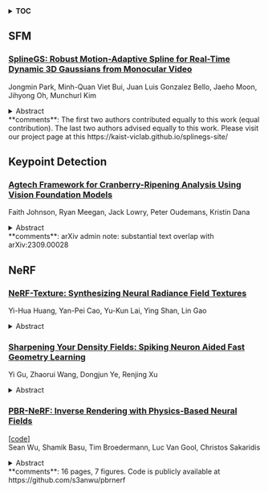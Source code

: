 <details>
  <summary><b>TOC</b></summary>
  <ol>
    <li><a href=#sfm>SFM</a></li>
      <ul>
        <li><a href=#SplineGS:-Robust-Motion-Adaptive-Spline-for-Real-Time-Dynamic-3D-Gaussians-from-Monocular-Video>SplineGS: Robust Motion-Adaptive Spline for Real-Time Dynamic 3D Gaussians from Monocular Video</a></li>
      </ul>
    </li>
    <li><a href=#keypoint-detection>Keypoint Detection</a></li>
      <ul>
        <li><a href=#Agtech-Framework-for-Cranberry-Ripening-Analysis-Using-Vision-Foundation-Models>Agtech Framework for Cranberry-Ripening Analysis Using Vision Foundation Models</a></li>
      </ul>
    </li>
    <li><a href=#nerf>NeRF</a></li>
      <ul>
        <li><a href=#NeRF-Texture:-Synthesizing-Neural-Radiance-Field-Textures>NeRF-Texture: Synthesizing Neural Radiance Field Textures</a></li>
        <li><a href=#Sharpening-Your-Density-Fields:-Spiking-Neuron-Aided-Fast-Geometry-Learning>Sharpening Your Density Fields: Spiking Neuron Aided Fast Geometry Learning</a></li>
        <li><a href=#PBR-NeRF:-Inverse-Rendering-with-Physics-Based-Neural-Fields>PBR-NeRF: Inverse Rendering with Physics-Based Neural Fields</a></li>
      </ul>
    </li>
  </ol>
</details>

## SFM  

### [SplineGS: Robust Motion-Adaptive Spline for Real-Time Dynamic 3D Gaussians from Monocular Video](http://arxiv.org/abs/2412.09982)  
Jongmin Park, Minh-Quan Viet Bui, Juan Luis Gonzalez Bello, Jaeho Moon, Jihyong Oh, Munchurl Kim  
<details>  
  <summary>Abstract</summary>  
  <ol>  
    Synthesizing novel views from in-the-wild monocular videos is challenging due to scene dynamics and the lack of multi-view cues. To address this, we propose SplineGS, a COLMAP-free dynamic 3D Gaussian Splatting (3DGS) framework for high-quality reconstruction and fast rendering from monocular videos. At its core is a novel Motion-Adaptive Spline (MAS) method, which represents continuous dynamic 3D Gaussian trajectories using cubic Hermite splines with a small number of control points. For MAS, we introduce a Motion-Adaptive Control points Pruning (MACP) method to model the deformation of each dynamic 3D Gaussian across varying motions, progressively pruning control points while maintaining dynamic modeling integrity. Additionally, we present a joint optimization strategy for camera parameter estimation and 3D Gaussian attributes, leveraging photometric and geometric consistency. This eliminates the need for Structure-from-Motion preprocessing and enhances SplineGS's robustness in real-world conditions. Experiments show that SplineGS significantly outperforms state-of-the-art methods in novel view synthesis quality for dynamic scenes from monocular videos, achieving thousands times faster rendering speed.  
  </ol>  
</details>  
**comments**: The first two authors contributed equally to this work (equal
  contribution). The last two authors advised equally to this work. Please
  visit our project page at this https://kaist-viclab.github.io/splinegs-site/  
  
  



## Keypoint Detection  

### [Agtech Framework for Cranberry-Ripening Analysis Using Vision Foundation Models](http://arxiv.org/abs/2412.09739)  
Faith Johnson, Ryan Meegan, Jack Lowry, Peter Oudemans, Kristin Dana  
<details>  
  <summary>Abstract</summary>  
  <ol>  
    Agricultural domains are being transformed by recent advances in AI and computer vision that support quantitative visual evaluation. Using aerial and ground imaging over a time series, we develop a framework for characterizing the ripening process of cranberry crops, a crucial component for precision agriculture tasks such as comparing crop breeds (high-throughput phenotyping) and detecting disease. Using drone imaging, we capture images from 20 waypoints across multiple bogs, and using ground-based imaging (hand-held camera), we image same bog patch using fixed fiducial markers. Both imaging methods are repeated to gather a multi-week time series spanning the entire growing season. Aerial imaging provides multiple samples to compute a distribution of albedo values. Ground imaging enables tracking of individual berries for a detailed view of berry appearance changes. Using vision transformers (ViT) for feature detection after segmentation, we extract a high dimensional feature descriptor of berry appearance. Interpretability of appearance is critical for plant biologists and cranberry growers to support crop breeding decisions (e.g.\ comparison of berry varieties from breeding programs). For interpretability, we create a 2D manifold of cranberry appearance by using a UMAP dimensionality reduction on ViT features. This projection enables quantification of ripening paths and a useful metric of ripening rate. We demonstrate the comparison of four cranberry varieties based on our ripening assessments. This work is the first of its kind and has future impact for cranberries and for other crops including wine grapes, olives, blueberries, and maize. Aerial and ground datasets are made publicly available.  
  </ol>  
</details>  
**comments**: arXiv admin note: substantial text overlap with arXiv:2309.00028  
  
  



## NeRF  

### [NeRF-Texture: Synthesizing Neural Radiance Field Textures](http://arxiv.org/abs/2412.10004)  
Yi-Hua Huang, Yan-Pei Cao, Yu-Kun Lai, Ying Shan, Lin Gao  
<details>  
  <summary>Abstract</summary>  
  <ol>  
    Texture synthesis is a fundamental problem in computer graphics that would benefit various applications. Existing methods are effective in handling 2D image textures. In contrast, many real-world textures contain meso-structure in the 3D geometry space, such as grass, leaves, and fabrics, which cannot be effectively modeled using only 2D image textures. We propose a novel texture synthesis method with Neural Radiance Fields (NeRF) to capture and synthesize textures from given multi-view images. In the proposed NeRF texture representation, a scene with fine geometric details is disentangled into the meso-structure textures and the underlying base shape. This allows textures with meso-structure to be effectively learned as latent features situated on the base shape, which are fed into a NeRF decoder trained simultaneously to represent the rich view-dependent appearance. Using this implicit representation, we can synthesize NeRF-based textures through patch matching of latent features. However, inconsistencies between the metrics of the reconstructed content space and the latent feature space may compromise the synthesis quality. To enhance matching performance, we further regularize the distribution of latent features by incorporating a clustering constraint. In addition to generating NeRF textures over a planar domain, our method can also synthesize NeRF textures over curved surfaces, which are practically useful. Experimental results and evaluations demonstrate the effectiveness of our approach.  
  </ol>  
</details>  
  
### [Sharpening Your Density Fields: Spiking Neuron Aided Fast Geometry Learning](http://arxiv.org/abs/2412.09881)  
Yi Gu, Zhaorui Wang, Dongjun Ye, Renjing Xu  
<details>  
  <summary>Abstract</summary>  
  <ol>  
    Neural Radiance Fields (NeRF) have achieved remarkable progress in neural rendering. Extracting geometry from NeRF typically relies on the Marching Cubes algorithm, which uses a hand-crafted threshold to define the level set. However, this threshold-based approach requires laborious and scenario-specific tuning, limiting its practicality for real-world applications. In this work, we seek to enhance the efficiency of this method during the training time. To this end, we introduce a spiking neuron mechanism that dynamically adjusts the threshold, eliminating the need for manual selection. Despite its promise, directly training with the spiking neuron often results in model collapse and noisy outputs. To overcome these challenges, we propose a round-robin strategy that stabilizes the training process and enables the geometry network to achieve a sharper and more precise density distribution with minimal computational overhead. We validate our approach through extensive experiments on both synthetic and real-world datasets. The results show that our method significantly improves the performance of threshold-based techniques, offering a more robust and efficient solution for NeRF geometry extraction.  
  </ol>  
</details>  
  
### [PBR-NeRF: Inverse Rendering with Physics-Based Neural Fields](http://arxiv.org/abs/2412.09680)  
[[code](https://github.com/s3anwu/pbrnerf)]  
Sean Wu, Shamik Basu, Tim Broedermann, Luc Van Gool, Christos Sakaridis  
<details>  
  <summary>Abstract</summary>  
  <ol>  
    We tackle the ill-posed inverse rendering problem in 3D reconstruction with a Neural Radiance Field (NeRF) approach informed by Physics-Based Rendering (PBR) theory, named PBR-NeRF. Our method addresses a key limitation in most NeRF and 3D Gaussian Splatting approaches: they estimate view-dependent appearance without modeling scene materials and illumination. To address this limitation, we present an inverse rendering (IR) model capable of jointly estimating scene geometry, materials, and illumination. Our model builds upon recent NeRF-based IR approaches, but crucially introduces two novel physics-based priors that better constrain the IR estimation. Our priors are rigorously formulated as intuitive loss terms and achieve state-of-the-art material estimation without compromising novel view synthesis quality. Our method is easily adaptable to other inverse rendering and 3D reconstruction frameworks that require material estimation. We demonstrate the importance of extending current neural rendering approaches to fully model scene properties beyond geometry and view-dependent appearance. Code is publicly available at https://github.com/s3anwu/pbrnerf  
  </ol>  
</details>  
**comments**: 16 pages, 7 figures. Code is publicly available at
  https://github.com/s3anwu/pbrnerf  
  
  



